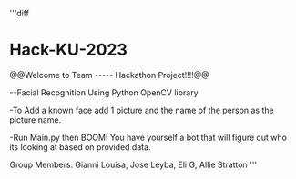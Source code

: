 '''diff
# Hack-KU-2023
@@Welcome to Team ----- Hackathon Project!!!!@@

--Facial Recognition Using Python OpenCV library

-To Add a known face add 1 picture and the name of the person as the picture name.

-Run Main.py then BOOM! You have yourself a bot that will figure out who its looking at based on provided data.


Group Members: Gianni Louisa, Jose Leyba, Eli G, Allie Stratton
'''

